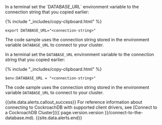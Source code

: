 <section class="filter-content" markdown="1" data-scope="mac, linux">
In a terminal set the `DATABASE_URL` environment variable to the connection string that you copied earlier:

{% include "_includes/copy-clipboard.html" %}
~~~ shell
export DATABASE_URL="<connection-string>"
~~~

The code sample uses the connection string stored in the environment variable `DATABASE_URL` to connect to your cluster.
</section>

<section class="filter-content" markdown="1" data-scope="windows">

In a terminal set the `DATABASE_URL` environment variable to the connection string that you copied earlier:

{% include "_includes/copy-clipboard.html" %}
~~~ shell
$env:DATABASE_URL = "<connection-string>"
~~~

The code sample uses the connection string stored in the environment variable `DATABASE_URL` to connect to your cluster.

</section>

{{site.data.alerts.callout_success}}
For reference information about connecting to CockroachDB with supported client drivers, see [Connect to a CockroachDB Cluster]({{ page.version.version }}/connect-to-the-database.md).
{{site.data.alerts.end}}
